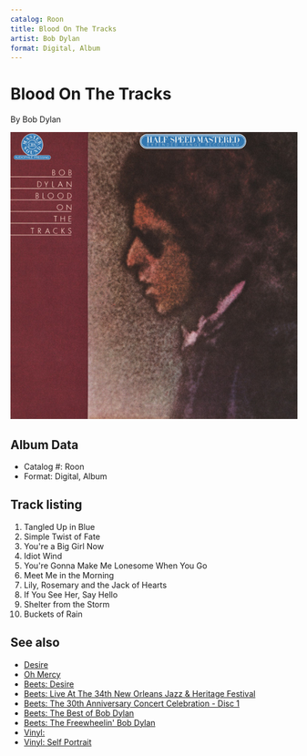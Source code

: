 ```yaml
---
catalog: Roon
title: Blood On The Tracks
artist: Bob Dylan
format: Digital, Album
---
```


# Blood On The Tracks

By Bob Dylan

![](../../assets/albumcovers/Bob_Dylan-Blood_On_The_Tracks.png)

## Album Data

- Catalog #: Roon
- Format: Digital, Album


## Track listing


1. Tangled Up in Blue
2. Simple Twist of Fate
3. You're a Big Girl Now
4. Idiot Wind
5. You're Gonna Make Me Lonesome When You Go
6. Meet Me in the Morning
7. Lily, Rosemary and the Jack of Hearts
8. If You See Her, Say Hello
9. Shelter from the Storm
10. Buckets of Rain


## See also

- [Desire](Desire.md)
- [Oh Mercy](Oh_Mercy.md)
- [Beets: Desire](../../Beets/Bob_Dylan/Desire.md)
- [Beets: Live At The 34th New Orleans Jazz & Heritage Festival](../../Beets/Bob_Dylan/Live_At_The_34th_New_Orleans_Jazz_and_Heritage_Festival.md)
- [Beets: The 30th Anniversary Concert Celebration - Disc 1](../../Beets/Bob_Dylan/The_30th_Anniversary_Concert_Celebration_-_Disc_1.md)
- [Beets: The Best of Bob Dylan](../../Beets/Bob_Dylan/The_Best_of_Bob_Dylan.md)
- [Beets: The Freewheelin' Bob Dylan](../../Beets/Bob_Dylan/The_Freewheelin_Bob_Dylan.md)
- [Vinyl: ](../../Vinyl/Bob_Dylan/Bob_Dylan.md)
- [Vinyl: Self Portrait](../../Vinyl/Bob_Dylan/Self_Portrait.md)
